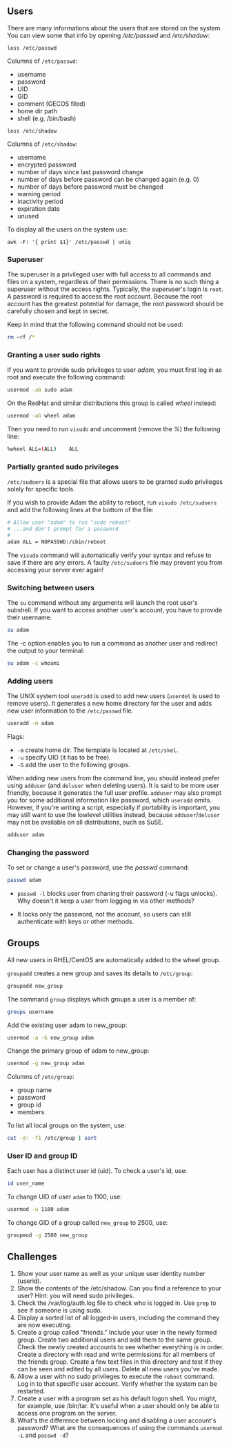 ## Users

There are many informations about the users that are stored on the system. You can view some that info by opening */etc/passwd* and */etc/shadow*:

    less /etc/passwd
    
Columns of `/etc/passwd`:

* username
* password
* UID
* GID
* comment (GECOS filed)
* home dir path
* shell (e.g. /bin/bash)

<empty line>
    
    less /etc/shadow

Columns of `/etc/shadow`:

* username
* encrypted password
* number of days since last password change
* number of days before password can be changed again (e.g. 0)
* number of days before password must be changed
* warning period
* inactivity period
* expiration date
* unused

To display all the users on the system use:
    
    awk -F: '{ print $1}' /etc/passwd | uniq
    
### Superuser
The superuser is a privileged user with full access to all commands and files on a system, regardless of their permissions. There is no such thing a superuser without the access rights. Typically, the superuser's login is `root`. A password is required to access the root account. Because the root account has the greatest potential for damage, the root password should be carefully chosen and kept in secret.

Keep in mind that the following command should not be used:

```bash
rm –rf /*
```

### Granting a user sudo rights

If you want to provide sudo privileges to user *adam*, you must first log in as root and execute the following command: 

```bash
usermod -aG sudo adam
```

On the RedHat and similar distributions this group is called *wheel* instead:

```bash
usermod -aG wheel adam
```

Then you need to run `visudo` and uncomment (remove the *%*) the following line:

```bash
%wheel ALL=(ALL)    ALL
```

### Partially granted sudo privileges 

`/etc/sudoers` is a special file that allows users to be granted sudo privileges solely for specific tools.

If you wish to provide Adam the ability to reboot, run `visudo /etc/sudoers` and add the following lines at the bottom of the file: 

```bash
# Allow user "adam" to run "sudo reboot"
# ...and don't prompt for a password
#
adam ALL = NOPASSWD:/sbin/reboot
```

The `visudo` command will automatically verify your syntax and refuse to save if there are any errors. A faulty `/etc/sudoers` file may prevent you from accessing your server ever again!

### Switching between users
The `su` command without any arguments will launch the root user's subshell. If you want to access another user's account, you have to provide their username.

```bash
su adam
```

The -c option enables you to run a command as another user and redirect the output to your terminal:

```bash
su adam -c whoami
```

### Adding users

The UNIX system tool `useradd` is used to add new users (`userdel` is used to remove users). It generates a new home directory for the user and adds new user information to the `/etc/passwd` file.

```bash
useradd -m adam
```

Flags:
* `-m` create home dir. The template is located at `/etc/skel`.
* `-u` specify UID (it has to be free).
* `-G` add the user to the following groups.

When adding new users from the command line, you should instead prefer using `adduser` (and `deluser` when deleting users). It is said to be more user friendly, because it generates the full user profile. `adduser` may also prompt you for some additional information like password, which `useradd` omits.
However, if you're writing a script, especially if portability is important, you may still want to use the lowlevel utilities instead, because `adduser`/`deluser` may not be available on all distributions, such as SuSE. 

```bash
adduser adam
```

### Changing the password

To set or change a user's password, use the *passwd* command: 

```bash
passwd adam
```

* `passwd -l`  blocks user from chaning their password (-u flags unlocks). Why doesn't it keep a user from logging in via other methods?
- It locks only the password, not the account, so users can still authenticate with keys or other methods.
 

## Groups

All new users in RHEL/CentOS are automatically added to the wheel group.

`groupadd` creates a new group and saves its details to `/etc/group`:

```bash
groupadd new_group
```

The command `group` displays which groups a user is a member of:

```bash
groups username
```

Add the existing user adam to new_group:

```bash
usermod -a -G new_group adam 
```

Change the primary group of adam to new_group:

```bash
usermod -g new_group adam 
```

Columns of `/etc/group`:

* group name
* password
* group id
* members

To list all local groups on the system, use:

```bash
cut -d: -f1 /etc/group | sort
```

### User ID and group ID

Each user has a distinct user id (uid). To check a user's id, use:

```bash
id user_name
```

To change UID of user `adam` to 1100, use:

```bash
usermod -u 1100 adam
```

To change GID of a group called `new_group` to 2500, use:

```bash
groupmod -g 2500 new_group
```

## Challenges

1. Show your user name as well as your unique user identity number (userid).
1. Show the contents of the /etc/shadow. Can you find a reference to your user? Hint: you will need sudo privileges.
1. Check the /var/log/auth.log file to check who is logged in. Use `grep` to see if someone is using sudo.
1. Display a sorted list of all logged-in users, including the command they are now executing. 
1. Create a group called "friends." Include your user in the newly formed group. Create two additional users and add them to the same group. Check the newly created accounts to see whether everything is in order. Create a directory with read and write permissions for all members of the friends group. Create a few text files in this directory and test if they can be seen and edited by all users. Delete all new users you've made.
1. Allow a user with no sudo privileges to execute the <code>reboot</code> command. Log in to that specific user account. Verify whether the system can be restarted.
1. Create a user with a program set as his default logon shell. You might, for example, use /bin/tar. It's useful when a user should only be able to access one program on the server. 
1. What's the difference between locking and disabling a user account's password? What are the consequences of using the commands <code>usermod -L</code> and <code>passwd -d</code>? 
